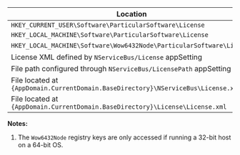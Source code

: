| Location                                                                          | Notes |
|-----------------------------------------------------------------------------------|:-----:|
| `HKEY_CURRENT_USER\Software\ParticularSoftware\License`                           |       |
| `HKEY_LOCAL_MACHINE\Software\ParticularSoftware\License`                          |       |
| `HKEY_LOCAL_MACHINE\Software\Wow6432Node\ParticularSoftware\License`              |   1   |
| License XML defined by `NServiceBus/License` appSetting                           |       |
| File path configured through `NServiceBus/LicensePath` appSetting                 |       |
| File located at `{AppDomain.CurrentDomain.BaseDirectory}\NServiceBus\License.xml` |       |
| File located at `{AppDomain.CurrentDomain.BaseDirectory}\License\License.xml`     |       |

**Notes:**

 1. The `Wow6432Node` registry keys are only accessed if running a 32-bit host on a 64-bit OS.
